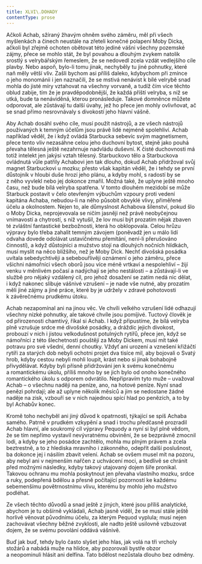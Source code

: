 ```yaml
---
title: XLVI\.DOHADY
contentType: prose
---
```


  

Ačkoli Achab, sžíraný žhavým ohněm svého záměru, měl při všech myšlenkách a činech neustále na zřeteli konečné polapení Moby Dicka, ačkoli byl zřejmě ochoten obětovat této jediné vášni všechny pozemské zájmy, přece se mohlo stát, že byl povahou a dlouhým zvykem natolik srostlý s velrybářským řemeslem, že se nedovedl zcela vzdát vedlejšího cíle plavby. Nebo aspoň, bylo-li tomu jinak, nechyběly tu jiné pohnutky, které naň měly větší vliv. Zašli bychom asi příliš daleko, kdybychom při zmínce o jeho monománii i jen naznačili, že se mstivá nenávist k bílé velrybě snad mohla do jisté míry vztahovat na všechny vorvaně, a tudíž čím více těchto oblud zabije, tím že je pravděpodobnější, že každá příští velryba, s níž se utká, bude ta nenáviděná, kterou pronásleduje. Takové domněnce můžete odporovat, ale zůstávají tu další úvahy, jež ho přece jen mohly ovlivňovat, ač se snad přímo nesrovnávaly s divokostí jeho hlavní vášně.

Aby Achab dosáhl svého cíle, musí použít nástrojů, a ze všech nástrojů používaných k temným účelům jsou právě lidé nejméně spolehliví. Achab například věděl, že i když ovládá Starbucka sebevíc svým magnetismem, přece tento vliv nezasáhne celou jeho duchovní bytost, stejně jako pouhá převaha tělesná ještě nezahrnuje nadvládu duševní. K čisté duchovnosti má totiž intelekt jen jakýsi vztah tělesný. Starbuckovo tělo a Starbuckova ovládnutá vůle patřily Achabovi jen tak dlouho, dokud Achab přidržoval svůj magnet Starbuckovi u mozku; přesto však kapitán věděl, že i tehdy se první důstojník v hloubi duše hrozí jeho plánu, a kdyby mohl, s radostí by se z něho vyvlekl nebo jej dokonce zmařil. Možná také, že uplyne ještě mnoho času, než bude bílá velryba spatřena. V tomto dlouhém mezidobí se může Starbuck postavit v čelo otevřeným výbuchům vzpoury proti vedení kapitána Achaba, nebudou-li na něho působit obvyklé vlivy, přiměřené účelu a okolnostem. Nejen to, ale důmyslnost Achabova šílenství, pokud šlo o Moby Dicka, neprojevovala se ničím jasněji než právě neobyčejnou vnímavostí a chytrostí, s níž vytušil, že lov musí být prozatím nějak zbaven té zvláštní fantastické bezbožnosti, která ho obklopovala. Celou hrůzu výpravy bylo třeba zahalit temným závojem (poněvadž jen u málo lidí odvaha dovede odolávat ustavičnému přemítání, není-li přerušováno činností), a když důstojníci a mužstvo stojí na dlouhých nočních hlídkách, musí myslit na něco bližšího, než je Moby Dick. Nechť divošská posádka uvítala sebedychtivěji a sebebouřlivěji oznámení o jeho záměru, přece všichni námořníci všech oborů jsou více méně vrtkaví a nespolehliví – žijí venku v měnlivém počasí a nadýchají se jeho nestálosti – a zůstávají-li ve službě pro nějaký vzdálený cíl, pro jehož dosažení se zatím nedá nic dělat, i když nakonec slibuje vášnivé vzrušení – je nade vše nutné, aby prozatím měli jiné zájmy a jiné práce, které by je udržely v zdravé pohotovosti k závěrečnému prudkému útoku.

Achab nezapomínal ani na jinou věc. Ve chvíli velkého vzrušení lidé odhazují všechny nízké pohnutky, ale takové chvíle jsou pomíjivé. Tuctový člověk je od přirozenosti chamtivý, říkal si Achab. I když připustíme, že bílá velryba plně vzrušuje srdce mé divošské posádky, a dráždíc jejich divokost, probouzí v nich i jistou velkodušnost potulných rytířů, přece jen, když se námořníci z této šlechetnosti pouštějí za Moby Dickem, musí mít také potravu pro své všední, denní choutky. Vždyť ani urození a vznešení křižáčtí rytíři za starých dob nebyli ochotni projet dva tisíce mil, aby bojovali o Svatý hrob, kdyby cestou nebyli mohli loupit, krást nebo si jinak bohabojně přivydělávat. Kdyby byli přísně přidržováni jen k svému konečnému a romantickému úkolu, příliš mnoho by se jich bylo od onoho konečného romantického úkolu s odporem odvrátilo. Nepřipravím tyto muže – uvažoval Achab – o všechnu naději na peníze, ano, na hotové peníze. Nyní snad penězi pohrdají; ale až uplyne několik měsíců a jim se nedostane žádné naděje na zisk, vzbouří se v nich najednou spící hlad po penězích, a to by byl Achabův konec.

Kromě toho nechyběl ani jiný důvod k opatrnosti, týkající se spíš Achaba samého. Patrně v prudkém vzkypění a snad i trochu předčasně prozradil Achab hlavní, ale soukromý cíl výpravy Pequody a nyní si byl plně vědom, že se tím nepřímo vystavil nevývratnému obvinění, že se bezprávně zmocnil lodi, a kdyby se jeho posádce zachtělo, mohla mu plným právem a zcela beztrestně, a to z hlediska mravního i zákonného, odepřít další poslušnost, ba dokonce jej i násilím zbavit velení. Achab se ovšem musel mít na pozoru, aby nebyl ani v nejmenším nařčen z uchvácení moci, a bedlivě se chránit před možnými následky, kdyby takový utajovaný dojem šíře pronikal. Takovou ochranu mu mohla poskytnout jen převaha vlastního mozku, srdce a ruky, podepřená bdělou a přesně počítající pozorností ke každému sebemenšímu povětrnostnímu vlivu, kterému by mohlo jeho mužstvo podléhat.

Ze všech těchto důvodů a snad ještě z jiných, které jsou příliš analytické, abychom je tu obšírně vykládali, Achab jasně viděl, že se musí stále ještě horlivě věnovat původnímu účelu, za kterým Pequod vyplula; musí nejen zachovávat všechny běžné zvyklosti, ale nadto ještě usilovně vzbuzovat dojem, že se svému povolání oddává vášnivě.

Buď jak buď, tehdy bylo často slyšet jeho hlas, jak volá na tři vrcholy stožárů a nabádá muže na hlídce, aby pozorovali bystře obzor a neopominuli hlásit ani delfína. Tato bdělost nezůstala dlouho bez odměny.
